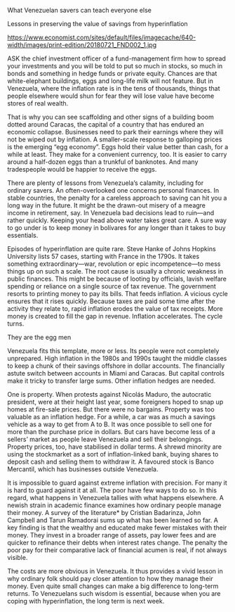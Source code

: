 What Venezuelan savers can teach everyone else

Lessons in preserving the value of savings from hyperinflation

https://www.economist.com/sites/default/files/imagecache/640-width/images/print-edition/20180721_FND002_1.jpg


ASK the chief investment officer of a fund-management firm how to spread your investments and you will be told to put so much in stocks, so much in bonds and something in hedge funds or private equity. Chances are that white-elephant buildings, eggs and long-life milk will not feature. But in Venezuela, where the inflation rate is in the tens of thousands, things that people elsewhere would shun for fear they will lose value have become stores of real wealth.

That is why you can see scaffolding and other signs of a building boom dotted around Caracas, the capital of a country that has endured an economic collapse. Businesses need to park their earnings where they will not be wiped out by inflation. A smaller-scale response to galloping prices is the emerging “egg economy”. Eggs hold their value better than cash, for a while at least. They make for a convenient currency, too. It is easier to carry around a half-dozen eggs than a trunkful of banknotes. And many tradespeople would be happier to receive the eggs.

There are plenty of lessons from Venezuela’s calamity, including for ordinary savers. An often-overlooked one concerns personal finances. In stable countries, the penalty for a careless approach to saving can hit you a long way in the future. It might be the drawn-out misery of a meagre income in retirement, say. In Venezuela bad decisions lead to ruin—and rather quickly. Keeping your head above water takes great care. A sure way to go under is to keep money in bolívares for any longer than it takes to buy essentials.

Episodes of hyperinflation are quite rare. Steve Hanke of Johns Hopkins University lists 57 cases, starting with France in the 1790s. It takes something extraordinary—war, revolution or epic incompetence—to mess things up on such a scale. The root cause is usually a chronic weakness in public finances. This might be because of looting by officials, lavish welfare spending or reliance on a single source of tax revenue. The government resorts to printing money to pay its bills. That feeds inflation. A vicious cycle ensures that it rises quickly. Because taxes are paid some time after the activity they relate to, rapid inflation erodes the value of tax receipts. More money is created to fill the gap in revenue. Inflation accelerates. The cycle turns.

They are the egg men

Venezuela fits this template, more or less. Its people were not completely unprepared. High inflation in the 1980s and 1990s taught the middle classes to keep a chunk of their savings offshore in dollar accounts. The financially astute switch between accounts in Miami and Caracas. But capital controls make it tricky to transfer large sums. Other inflation hedges are needed.

One is property. When protests against Nicolás Maduro, the autocratic president, were at their height last year, some foreigners hoped to snap up homes at fire-sale prices. But there were no bargains. Property was too valuable as an inflation hedge. For a while, a car was as much a savings vehicle as a way to get from A to B. It was once possible to sell one for more than the purchase price in dollars. But cars have become less of a sellers’ market as people leave Venezuela and sell their belongings. Property prices, too, have stabilised in dollar terms. A shrewd minority are using the stockmarket as a sort of inflation-linked bank, buying shares to deposit cash and selling them to withdraw it. A favoured stock is Banco Mercantil, which has businesses outside Venezuela.

It is impossible to guard against extreme inflation with precision. For many it is hard to guard against it at all. The poor have few ways to do so. In this regard, what happens in Venezuela tallies with what happens elsewhere. A newish strain in academic finance examines how ordinary people manage their money. A survey of the literature* by Cristian Badarinza, John Campbell and Tarun Ramadorai sums up what has been learned so far. A key finding is that the wealthy and educated make fewer mistakes with their money. They invest in a broader range of assets, pay lower fees and are quicker to refinance their debts when interest rates change. The penalty the poor pay for their comparative lack of financial acumen is real, if not always visible.

The costs are more obvious in Venezuela. It thus provides a vivid lesson in why ordinary folk should pay closer attention to how they manage their money. Even quite small changes can make a big difference to long-term returns. To Venezuelans such wisdom is essential, because when you are coping with hyperinflation, the long term is next week.
